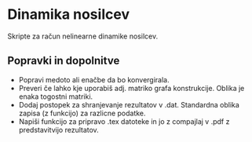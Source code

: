 # Dinamika nosilcev
Skripte za račun nelinearne dinamike nosilcev.

## Popravki in dopolnitve

- Popravi medoto ali enačbe da bo konvergirala.
- Preveri če lahko kje uporabiš adj. matriko grafa konstrukcije. Oblika je enaka togostni matriki.
- Dodaj postopek za shranjevanje rezultatov v .dat. Standardna oblika zapisa (z funkcijo) za razlicne podatke.
- Napiši funkcijo za pripravo .tex datoteke in jo z compajlaj v .pdf z predstavitvijo rezultatov.
